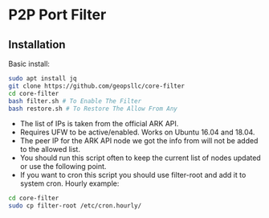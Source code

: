 # P2P Port Filter

## Installation

Basic install:
```sh
sudo apt install jq
git clone https://github.com/geopsllc/core-filter
cd core-filter
bash filter.sh # To Enable The Filter
bash restore.sh # To Restore The Allow From Any
```

- The list of IPs is taken from the official ARK API.
- Requires UFW to be active/enabled. Works on Ubuntu 16.04 and 18.04.
- The peer IP for the ARK API node we got the info from will not be added to the allowed list.
- You should run this script often to keep the current list of nodes updated or use the following point.
- If you want to cron this script you should use filter-root and add it to system cron. Hourly example:
```sh
cd core-filter
sudo cp filter-root /etc/cron.hourly/
```

